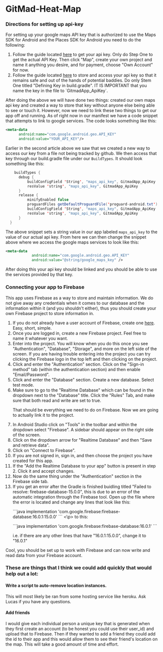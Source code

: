 # GitMad-Heat-Map

<h3>Directions for setting up api-key</h3>
  <p>For setting up your google maps API key that is authorized to use the Maps SDK for Android and the Places SDK for Android you need to do the following:</p>
  <ol>
    <li>Follow the guide located <a href="https://developers.google.com/maps/documentation/android-sdk/signup">here</a> to get your api key. Only do Step One to get the actual API Key. Then click "Map", create your own project and name it anything you desire, and for payment, choose "Own Account" for now.</li>
    <li>Follow the guide located <a href="https://medium.com/code-better/hiding-api-keys-from-your-android-repository-b23f5598b906">here</a> to store and access your api key so that it remains safe and out of the hands of potential baddies. Do only Stem One titled "Defining Key in build.gradle". IT IS IMPORTANT that you name the key in the file to `GitmadApp_ApiKey`.</li>
  </ol>
  <p>After doing the above we will have done two things: created our own maps api key and created a way to store that key without anyone else being able to see or touch it. However, now we need to link these two things to get our app off and running.
  As of right now in our manifest we have a code snippet that attempts to link to google services. The code looks something like this:
  
  ```xml
  <meta-data
        android:name="com.google.android.geo.API_KEY"
        android:value="YOUR_API_KEY"/>
  ```
  Earlier in the second article above we saw that we created a new way to access our key from a file not being tracked by github.  We then access that key through our build.gradle file under our `BuildTypes`. It should look something like this:
  
  ```java
      buildTypes {
        debug {
            buildConfigField 'String', "maps_api_key", GitmadApp_ApiKey
            resValue 'string', "maps_api_key", GitmadApp_ApiKey
        }
        release {
            minifyEnabled false
            proguardFiles getDefaultProguardFile('proguard-android.txt'), 'proguard-rules.pro'
            buildConfigField 'String', "maps_api_key", GitmadApp_ApiKey
            resValue 'string', "maps_api_key", GitmadApp_ApiKey
        }
    }
```
The above snippet sets a string value in our app labeled `maps_api_key` to the value of our actual api key. From here we can then change the snippet above where we access the google maps services to look like this:
  
```xml
<meta-data
            android:name="com.google.android.geo.API_KEY"
            android:value="@string/google_maps_key" />
```

After doing this your api key should be linked and you should be able to use the services provided by that key.
  
<div>
  <h3>Connecting your app to Firebase</h3>
  <p>This app uses Firebase as a way to store and maintain information. We do not give away any credentials when it comes to our database and the information within it (and you shouldn't either), thus you should create your own Firebase project to store information in.</p>
  <ol>
    <li>If you do not already have a user account of Firebase, create one <a href="https://firebase.google.com/">here</a>. Easy, short, simple.</li>
    <li>Once you are logged in, create a new Firebase project. Feel free to name it whatever you want.</li>
    <li>Enter into the project. You will know when you do this once you see "Authentication", "Database", "Storage", and more on the left side of the screen. If you are having trouble entering into the project you can try clicking the Firebase logo in the top left and then clicking on the project.</li>
    <li>Click and enter the "Authentication" section. Click on the "Sign-in method" tab (within the authentication section) and then enable "Email/Password".</li>
    <li>Click and enter the "Database" section. Create a new database. Select test mode.</li>
    <li>Make sure to go to the "Realtime Database" which can be found in the dropdown next to the "Database" title. Click the "Rules" Tab, and make sure that both read and write are set to true.</li>
    <p>That should be everything we need to do on Firebase. Now we are going to actually link it to the project.</p>
    <li>In Android Studio click on "Tools" in the toolbar and within the dropdown select "Firebase". A sidebar should appear on the right side of the screen.</li>
    <li>Click on the dropdown arrow for "Realtime Database" and then "Save and retrieve data".</li>
    <li>Click on "Connect to Firebase".</li>
    <li>If you are not signed in, sign in, and then choose the project you have created for this app.</li>
    <li>If the "Add the Realtime Database to your app" button is present in step 2. Click it and accept changes.</li>
    <li>Now do the same thing under the "Authentication" section in the Firebase side tab.</li>
    <li>If you get an error after the Gradle is finished buidling titled "Failed to resolve: firebase-database-15.0.0", this is due to an error of the automatic integration through the Firebase tool. Open up the file where the error is located and change any lines that look like this:
      <p>
          ```java
                 implementation 'com.google.firebase:firebase-database:16.0.1:15.0.0'
           ```
       <\p>
 to this:
         <p>
         ```java
                 implementation 'com.google.firebase:firebase-database:16.0.1'
           ```
         </p>
  i.e. if there are any other lines that have "16.0.1:15.0.0", change it to "16.0.1"
  </ol>
  <p>Cool, you should be set up to work with Firebase and can now write and read data from your Firebase account.</p>
</div>
  
<div>
  <h3>These are things that I think we could add quickly that would help out a lot:</h3>
   <div>
    <h4>Write a script to auto-remove location instances.</h4>
    <p>This will most likely be ran from some hosting service like heroku. Ask Lucas if you have any questions.</p>
  </div>
  <div>
    <h4>Add friends</h4>
    <p>I would give each individual person a unique key that is generated when they first create an account (to be honest you could use their user_id) and upload that to Firebase. Then if they wanted to add a friend they could add the id to their app and this would allow them to see their friend's location on the map. This will take a good amount of time and effort.</p>
</div>
 

